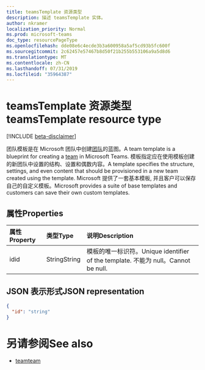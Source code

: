 ```yaml
---
title: teamsTemplate 资源类型
description: 描述 teamsTemplate 实体。
author: nkramer
localization_priority: Normal
ms.prod: microsoft-teams
doc_type: resourcePageType
ms.openlocfilehash: dde08e6c4ecde3b3a600958a5af5cd93b5fc600f
ms.sourcegitcommit: 2c62457e57467b8d50f21b255b553106a9a5d8d6
ms.translationtype: MT
ms.contentlocale: zh-CN
ms.lasthandoff: 07/31/2019
ms.locfileid: "35964387"
---
```

# <a name="teamstemplate-resource-type"></a><span data-ttu-id="9277c-103">teamsTemplate 资源类型</span><span class="sxs-lookup"><span data-stu-id="9277c-103">teamsTemplate resource type</span></span>

[!INCLUDE [beta-disclaimer](../../includes/beta-disclaimer.md)]

<span data-ttu-id="9277c-104">团队模板是在 Microsoft 团队中创建[团队](../resources/team.md)的蓝图。</span><span class="sxs-lookup"><span data-stu-id="9277c-104">A team template is a blueprint for creating a [team](../resources/team.md) in Microsoft Teams.</span></span> <span data-ttu-id="9277c-105">模板指定应在使用模板创建的新团队中设置的结构、设置和偶数内容。</span><span class="sxs-lookup"><span data-stu-id="9277c-105">A template specifies the structure, settings, and even content that should be provisioned in a new team created using the template.</span></span> <span data-ttu-id="9277c-106">Microsoft 提供了一套基本模板, 并且客户可以保存自己的自定义模板。</span><span class="sxs-lookup"><span data-stu-id="9277c-106">Microsoft provides a suite of base templates and customers can save their own custom templates.</span></span>

## <a name="properties"></a><span data-ttu-id="9277c-107">属性</span><span class="sxs-lookup"><span data-stu-id="9277c-107">Properties</span></span>

| <span data-ttu-id="9277c-108">属性</span><span class="sxs-lookup"><span data-stu-id="9277c-108">Property</span></span>            | <span data-ttu-id="9277c-109">类型</span><span class="sxs-lookup"><span data-stu-id="9277c-109">Type</span></span>     | <span data-ttu-id="9277c-110">说明</span><span class="sxs-lookup"><span data-stu-id="9277c-110">Description</span></span> |
|:------------------- |:-------- |:----------- |
| <span data-ttu-id="9277c-111">id</span><span class="sxs-lookup"><span data-stu-id="9277c-111">id</span></span>                  | <span data-ttu-id="9277c-112">String</span><span class="sxs-lookup"><span data-stu-id="9277c-112">String</span></span>   | <span data-ttu-id="9277c-113">模板的唯一标识符。</span><span class="sxs-lookup"><span data-stu-id="9277c-113">Unique identifier of the template.</span></span> <span data-ttu-id="9277c-114">不能为 null。</span><span class="sxs-lookup"><span data-stu-id="9277c-114">Cannot be null.</span></span> |

## <a name="json-representation"></a><span data-ttu-id="9277c-115">JSON 表示形式</span><span class="sxs-lookup"><span data-stu-id="9277c-115">JSON representation</span></span>

<!-- {
  "blockType": "resource",
  "@odata.type": "microsoft.graph.teamsTemplate",
  "baseType": "microsoft.graph.entity"
}-->

```json
{
  "id": "string"
}
```

# <a name="see-also"></a><span data-ttu-id="9277c-116">另请参阅</span><span class="sxs-lookup"><span data-stu-id="9277c-116">See also</span></span>

- [<span data-ttu-id="9277c-117">team</span><span class="sxs-lookup"><span data-stu-id="9277c-117">team</span></span>](team.md)

